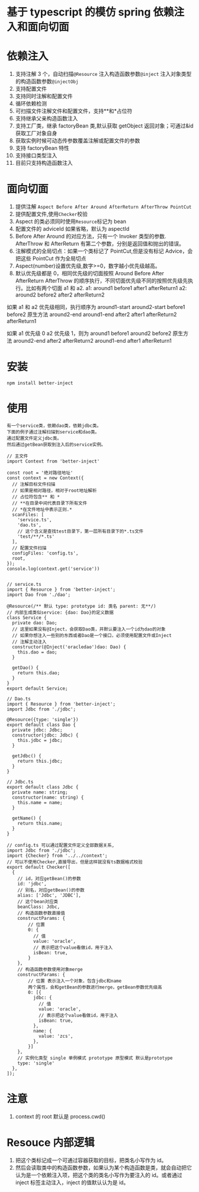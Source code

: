 # 基于 typescript 的模仿 spring 依赖注入和面向切面

# 依赖注入

1. 支持注解 3 个，自动扫描`@Resource` 注入构造函数参数`@inject` 注入对象类型的构造函数参数`@injectObj`
2. 支持配置文件
3. 支持同时注解和配置文件
4. 循环依赖检测
5. 可扫描文件注解文件和配置文件，支持\*\*和\*占位符
6. 支持继承父亲构造函数注入
7. 支持工厂类，继承 factoryBean 类,默认获取 getObject 返回对象；可通过&id 获取工厂对象自身
8. 获取实例时候可动态传参数覆盖注解或配置文件的参数
9. 支持 factoryBean 特性
10. 支持接口类型注入
11. 目前只支持构造函数注入

# 面向切面

1. 提供注解 `Aspect Before After Around AfterReturn AfterThrow PointCut`
2. 提供配置文件,使用`Checker`校验
3. Aspect 的类必须同时使用`Resource`标记为 bean
4. 配置文件的 adviceId 如果省略，默认为 aspectId
5. Before After Around 的对应方法，只有一个 Invoker 类型的参数. AfterThrow 和 AfterReturn 有第二个参数，分别是返回值和抛出的错误。
6. 注解模式的全局切点：如果一个类标记了 PointCut,但是没有标记 Advice，会把这些 PointCut 作为全局切点
7. Aspect(number)设置优先级,数字>=0，数字越小优先级越高。
8. 默认优先级都是 0，相同优先级的切面按照 Around Before After AfterReturn AfterThrow 的顺序执行，不同切面优先级不同的按照优先级先执行。比如有两个切面 a1 和 a2.
   a1: around1 before1 after1 afterReturn1
   a2: around2 before2 after2 afterReturn2

如果 a1 和 a2 优先级相同，执行顺序为 around1-start around2-start before1 before2 原生方法 around2-end around1-end after2 after1 afterReturn2 afterReturn1

如果 a1 优先级 0 a2 优先级 1，则为 around1 before1 around2 before2 原生方法 around2-end after2 afterReturn2 around1-end after1 afterReturn1

# 安装

`npm install better-inject`

# 使用

    有一个service类，依赖dao类，依赖jdbc类。
    下面的例子通过注解扫描到service和dao类。
    通过配置文件定义jdbc类。
    然后通过getBean获取到注入后的service实例。

    // 主文件
    import Context from 'better-inject'

    const root = '绝对路径地址'
    const context = new Context({
      // 注解目标文件扫描
      // 如果是相对路径，相对于root地址解析
      // 占位符包含** 和 *
      // **在目录中间代表目录下所有文件
      // *在文件地址中表示正则.*
      scanFiles: [
        'service.ts',
        'dao.ts',
        // 这个含义是查找test目录下，第一层所有目录下的*.ts文件
        'test/**/*.ts'
      ],
      // 配置文件扫描
      configFiles: 'config.ts',
      root,
    });
    console.log(context.get('service'))


    // service.ts
    import { Resource } from 'better-inject';
    import Dao from './dao';

    @Resource(/** 默认 type: prototype id: 类名 parent: 无**/)
    // 内部生成类似service: {dao: Dao}的定义数据
    class Service {
      private dao: Dao;
      // 这里如果没有@Inject，会获取Dao类，并默认要注入一个id为dao的对象
      // 如果你想注入一些别的东西或者Dao是一个接口，必须使用配置文件或Inject
      // 注解主动注入
      constructor(@Inject('oracledao')dao: Dao) {
        this.dao = dao;
      }

      getDao() {
        return this.dao;
      }
    }
    export default Service;

    // Dao.ts
    import { Resource } from 'better-inject';
    import Jdbc from './jdbc';

    @Resource({type: 'single'})
    export default class Dao {
      private jdbc: Jdbc;
      constructor(jdbc: Jdbc) {
        this.jdbc = jdbc;
      }

      getJdbc() {
        return this.jdbc;
      }
    }

    // Jdbc.ts
    export default class Jdbc {
      private name: string;
      constructor(name: string) {
        this.name = name;
      }

      getName() {
        return this.name;
      }
    }

    // config.ts 可以通过配置文件定义全部数据关系,
    import Jdbc from './jdbc';
    import {Checker} from '../../context';
    // 可以不使用Checker,直接导出，但是这样就没有ts数据格式校验
    export default Checker([
      {
        // id，对应getBean()的参数
        id: 'jdbc',
        // 别名，对应getBean()的参数
        alias: ['Jdbc', 'JDBC'],
        // 这个bean对应类
        beanClass: Jdbc,
        // 构造函数参数直接值
        constructParams: {
            // 位置
            0: {
              // 值
              value: 'oracle',
              // 表示把这个value看做id，用于注入
              isBean: true,
            }
        },
        // 构造函数参数使用对象merge
        constructParams: {
            // 位置 表示注入一个对象，包含jdbc和name
            两个属性，会和getBean的参数进行merge，getBean参数优先级高
            0: [{
              jdbc: {
                // 值
                value: 'oracle',
                // 表示把这个value看做id，用于注入
                isBean: true,
              },
              name: {
                value: 'zcs',
              },
            }]
        },
        // 实例化类型 single 单例模式 prototype 原型模式 默认是prototype
        type: 'single'
      },
    ]);

# 注意

1. context 的 root 默认是 process.cwd()

# Resouce 内部逻辑

1. 把这个类标记成一个可通过容器获取的目标，把类名小写作为 id。
2. 然后会读取类中的构造函数参数，如果认为某个构造函数是类，就会自动把它认为是一个依赖注入项，把这个类的类名小写作为要注入的 id。或者通过 inject 标签主动注入，inject 的值默认认为是 id。
